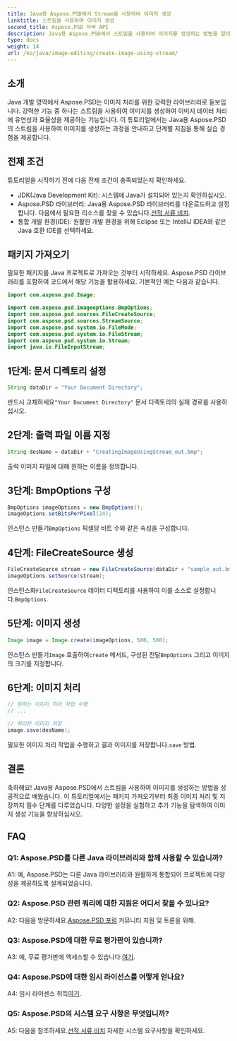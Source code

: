 ```yaml
---
title: Java용 Aspose.PSD에서 Stream을 사용하여 이미지 생성
linktitle: 스트림을 사용하여 이미지 생성
second_title: Aspose.PSD 자바 API
description: Java용 Aspose.PSD에서 스트림을 사용하여 이미지를 생성하는 방법을 알아보세요. 효율적인 이미지 처리를 위해 이 단계별 가이드를 따르세요.
type: docs
weight: 14
url: /ko/java/image-editing/create-image-using-stream/
---
```

## 소개

Java 개발 영역에서 Aspose.PSD는 이미지 처리를 위한 강력한 라이브러리로 돋보입니다. 강력한 기능 중 하나는 스트림을 사용하여 이미지를 생성하여 이미지 데이터 처리에 유연성과 효율성을 제공하는 기능입니다. 이 튜토리얼에서는 Java용 Aspose.PSD의 스트림을 사용하여 이미지를 생성하는 과정을 안내하고 단계별 지침을 통해 실습 경험을 제공합니다.

## 전제 조건

튜토리얼을 시작하기 전에 다음 전제 조건이 충족되었는지 확인하세요.

- JDK(Java Development Kit): 시스템에 Java가 설치되어 있는지 확인하십시오.
-  Aspose.PSD 라이브러리: Java용 Aspose.PSD 라이브러리를 다운로드하고 설정합니다. 다음에서 필요한 리소스를 찾을 수 있습니다.[선적 서류 비치](https://reference.aspose.com/psd/java/).
- 통합 개발 환경(IDE): 원활한 개발 환경을 위해 Eclipse 또는 IntelliJ IDEA와 같은 Java 호환 IDE를 선택하세요.

## 패키지 가져오기

필요한 패키지를 Java 프로젝트로 가져오는 것부터 시작하세요. Aspose.PSD 라이브러리를 포함하여 코드에서 해당 기능을 활용하세요. 기본적인 예는 다음과 같습니다.

```java
import com.aspose.psd.Image;

import com.aspose.psd.imageoptions.BmpOptions;
import com.aspose.psd.sources.FileCreateSource;
import com.aspose.psd.sources.StreamSource;
import com.aspose.psd.system.io.FileMode;
import com.aspose.psd.system.io.FileStream;
import com.aspose.psd.system.io.Stream;
import java.io.FileInputStream;
```

## 1단계: 문서 디렉토리 설정

```java
String dataDir = "Your Document Directory";
```

 반드시 교체하세요`"Your Document Directory"` 문서 디렉토리의 실제 경로를 사용하십시오.

## 2단계: 출력 파일 이름 지정

```java
String desName = dataDir + "CreatingImageUsingStream_out.bmp";
```

출력 이미지 파일에 대해 원하는 이름을 정의합니다.

## 3단계: BmpOptions 구성

```java
BmpOptions imageOptions = new BmpOptions();
imageOptions.setBitsPerPixel(24);
```

 인스턴스 만들기`BmpOptions` 픽셀당 비트 수와 같은 속성을 구성합니다.

## 4단계: FileCreateSource 생성

```java
FileCreateSource stream = new FileCreateSource(dataDir + "sample_out.bmp");
imageOptions.setSource(stream);
```

 인스턴스화`FileCreateSource` 데이터 디렉토리를 사용하여 이를 소스로 설정합니다.`BmpOptions`.

## 5단계: 이미지 생성

```java
Image image = Image.create(imageOptions, 500, 500);
```

 인스턴스 만들기`Image` 호출하여`create` 메서드, 구성된 전달`BmpOptions` 그리고 이미지의 크기를 지정합니다.

## 6단계: 이미지 처리

```java
// 원하는 이미지 처리 작업 수행
// ...

// 처리된 이미지 저장
image.save(desName);
```

 필요한 이미지 처리 작업을 수행하고 결과 이미지를 저장합니다.`save` 방법.

## 결론

축하해요! Java용 Aspose.PSD에서 스트림을 사용하여 이미지를 생성하는 방법을 성공적으로 배웠습니다. 이 튜토리얼에서는 패키지 가져오기부터 최종 이미지 처리 및 저장까지 필수 단계를 다루었습니다. 다양한 설정을 실험하고 추가 기능을 탐색하여 이미지 생성 기능을 향상하십시오.

## FAQ

### Q1: Aspose.PSD를 다른 Java 라이브러리와 함께 사용할 수 있습니까?

A1: 예, Aspose.PSD는 다른 Java 라이브러리와 원활하게 통합되어 프로젝트에 다양성을 제공하도록 설계되었습니다.

### Q2: Aspose.PSD 관련 쿼리에 대한 지원은 어디서 찾을 수 있나요?

 A2: 다음을 방문하세요.[Aspose.PSD 포럼](https://forum.aspose.com/c/psd/34) 커뮤니티 지원 및 토론을 위해.

### Q3: Aspose.PSD에 대한 무료 평가판이 있습니까?

 A3: 예, 무료 평가판에 액세스할 수 있습니다.[여기](https://releases.aspose.com/).

### Q4: Aspose.PSD에 대한 임시 라이선스를 어떻게 얻나요?

 A4: 임시 라이센스 취득[여기](https://purchase.aspose.com/temporary-license/).

### Q5: Aspose.PSD의 시스템 요구 사항은 무엇입니까?

 A5: 다음을 참조하세요.[선적 서류 비치](https://reference.aspose.com/psd/java/) 자세한 시스템 요구사항을 확인하세요.